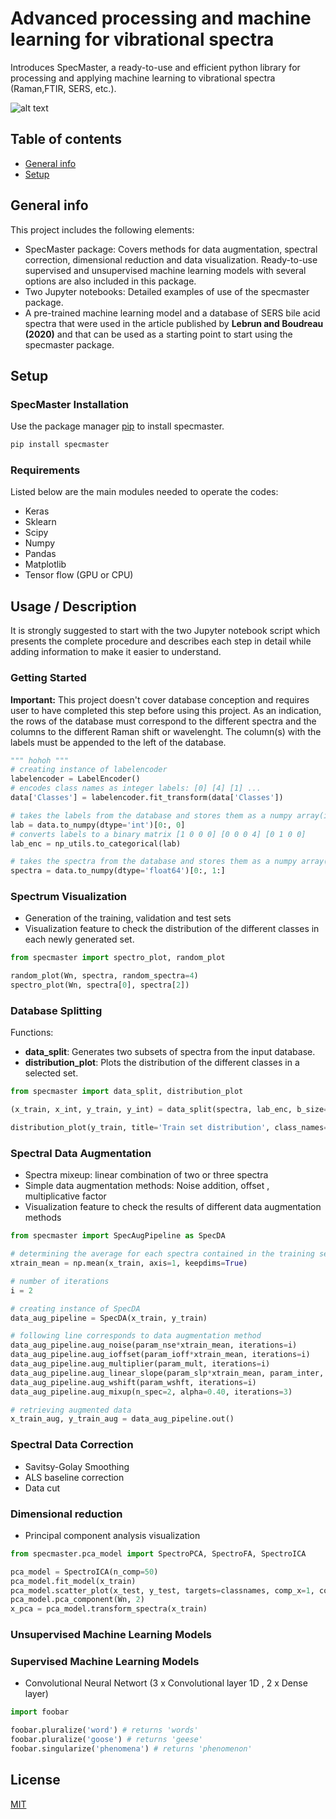 # Advanced processing and machine learning for vibrational spectra
Introduces SpecMaster, a ready-to-use and efficient python library for processing and applying machine learning to vibrational spectra (Raman,FTIR, SERS, etc.). 

![alt text](https://github.com/ALebrun-108/Advanced-processing-and-machine-learning-for-vibrational-spectra/blob/master/beta_single_alpha04.png?raw=true)

## Table of contents
* [General info](#general-info)
* [Setup](#Setup)

## General info
This project includes the following elements: 
- SpecMaster package: Covers methods for data augmentation, spectral correction, dimensional reduction and data visualization. Ready-to-use supervised and unsupervised machine learning models with several options are also included in this package.
- Two Jupyter notebooks: Detailed examples of use of the specmaster package.
- A pre-trained machine learning model and a database of SERS bile acid spectra that were used in the article published by **Lebrun and Boudreau (2020)** and that can be used as a starting point to start using the specmaster package.



## Setup
### SpecMaster Installation

Use the package manager [pip](https://pip.pypa.io/en/stable/) to install specmaster.

```bash
pip install specmaster
```

### Requirements
Listed below are the main modules needed to operate the codes: 

* Keras
* Sklearn
* Scipy
* Numpy
* Pandas
* Matplotlib
* Tensor flow (GPU or CPU)


## Usage / Description 

It is strongly suggested to start with the two Jupyter notebook script which presents the complete procedure and describes each step in detail while adding information to make it easier to understand. 


### Getting Started 
**Important:** This project doesn't cover database conception and requires user to have completed this step before using this project. As an indication, the rows of the database must correspond to the different spectra and the columns to the different Raman shift or wavelenght. The column(s) with the labels must be appended to the left of the database.
```python
""" hohoh """
# creating instance of labelencoder
labelencoder = LabelEncoder()
# encodes class names as integer labels: [0] [4] [1] ...
data['Classes'] = labelencoder.fit_transform(data['Classes'])

# takes the labels from the database and stores them as a numpy array(int).
lab = data.to_numpy(dtype='int')[0:, 0]
# converts labels to a binary matrix [1 0 0 0] [0 0 0 4] [0 1 0 0]
lab_enc = np_utils.to_categorical(lab)

# takes the spectra from the database and stores them as a numpy array(float64).  
spectra = data.to_numpy(dtype='float64')[0:, 1:]
```

### Spectrum Visualization

* Generation of the training, validation and test sets
* Visualization feature to check the distribution of the different classes in each newly generated set.

```python
from specmaster import spectro_plot, random_plot

random_plot(Wn, spectra, random_spectra=4)
spectro_plot(Wn, spectra[0], spectra[2])
```

### Database Splitting

Functions: 
- **data_split**: Generates two subsets of spectra from the input database.
- **distribution_plot**: Plots the distribution of the different classes in a selected set.

```python
from specmaster import data_split, distribution_plot

(x_train, x_int, y_train, y_int) = data_split(spectra, lab_enc, b_size=0.4, rdm_ste=3, report_enabled=False)

distribution_plot(y_train, title='Train set distribution', class_names=classnames)
```


### Spectral Data Augmentation
* Spectra mixeup: linear combination of two or three spectra 
* Simple data augmentation methods: Noise addition, offset , multiplicative factor
* Visualization feature to check the results of different data augmentation methods

```python
from specmaster import SpecAugPipeline as SpecDA 

# determining the average for each spectra contained in the training set
xtrain_mean = np.mean(x_train, axis=1, keepdims=True)

# number of iterations
i = 2  

# creating instance of SpecDA
data_aug_pipeline = SpecDA(x_train, y_train)

# following line corresponds to data augmentation method 
data_aug_pipeline.aug_noise(param_nse*xtrain_mean, iterations=i)
data_aug_pipeline.aug_ioffset(param_ioff*xtrain_mean, iterations=i)
data_aug_pipeline.aug_multiplier(param_mult, iterations=i)
data_aug_pipeline.aug_linear_slope(param_slp*xtrain_mean, param_inter, iterations=i)
data_aug_pipeline.aug_wshift(param_wshft, iterations=i)
data_aug_pipeline.aug_mixup(n_spec=2, alpha=0.40, iterations=3)

# retrieving augmented data
x_train_aug, y_train_aug = data_aug_pipeline.out()
```

### Spectral Data Correction
* Savitsy-Golay Smoothing
* ALS baseline correction 
* Data cut 

### Dimensional reduction
* Principal component analysis visualization

```python
from specmaster.pca_model import SpectroPCA, SpectroFA, SpectroICA

pca_model = SpectroICA(n_comp=50)
pca_model.fit_model(x_train)
pca_model.scatter_plot(x_test, y_test, targets=classnames, comp_x=1, comp_y=2)
pca_model.pca_component(Wn, 2)
x_pca = pca_model.transform_spectra(x_train)

```

### Unsupervised Machine Learning Models 

### Supervised Machine Learning Models 
* Convolutional Neural Networt (3 x Convolutional layer 1D , 2 x Dense layer)   


```python
import foobar

foobar.pluralize('word') # returns 'words'
foobar.pluralize('goose') # returns 'geese'
foobar.singularize('phenomena') # returns 'phenomenon'
```
## License
[MIT](https://choosealicense.com/licenses/mit/)
